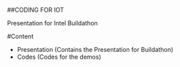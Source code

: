 ##CODING FOR IOT

Presentation for Intel Buildathon

#Content
- Presentation (Contains the Presentation for Buildathon)
- Codes (Codes for  the demos)
